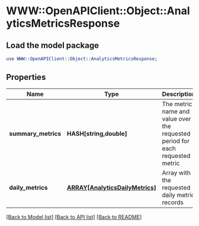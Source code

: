 # WWW::OpenAPIClient::Object::AnalyticsMetricsResponse

## Load the model package
```perl
use WWW::OpenAPIClient::Object::AnalyticsMetricsResponse;
```

## Properties
Name | Type | Description | Notes
------------ | ------------- | ------------- | -------------
**summary_metrics** | **HASH[string,double]** | The metric name and value over the requested period for each requested metric | [optional] 
**daily_metrics** | [**ARRAY[AnalyticsDailyMetrics]**](AnalyticsDailyMetrics.md) | Array with the requested daily metric records | [optional] 

[[Back to Model list]](../README.md#documentation-for-models) [[Back to API list]](../README.md#documentation-for-api-endpoints) [[Back to README]](../README.md)


